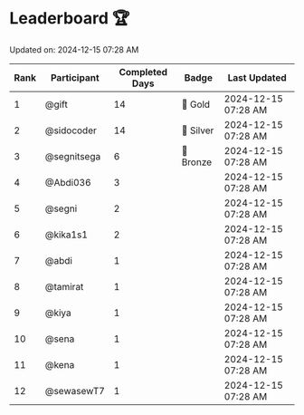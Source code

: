 # Leaderboard 🏆

Updated on: 2024-12-15 07:28 AM

| Rank | Participant       | Completed Days | Badge      | Last Updated         |
|------|-------------------|----------------|------------|----------------------|
| 1    | @gift             | 14             | 🏅 Gold     | 2024-12-15 07:28 AM |
| 2    | @sidocoder        | 14             | 🥈 Silver   | 2024-12-15 07:28 AM |
| 3    | @segnitsega       | 6              | 🥉 Bronze   | 2024-12-15 07:28 AM |
| 4    | @Abdi036          | 3              |            | 2024-12-15 07:28 AM |
| 5    | @segni            | 2              |            | 2024-12-15 07:28 AM |
| 6    | @kika1s1          | 2              |            | 2024-12-15 07:28 AM |
| 7    | @abdi             | 1              |            | 2024-12-15 07:28 AM |
| 8    | @tamirat          | 1              |            | 2024-12-15 07:28 AM |
| 9    | @kiya             | 1              |            | 2024-12-15 07:28 AM |
| 10   | @sena             | 1              |            | 2024-12-15 07:28 AM |
| 11   | @kena             | 1              |            | 2024-12-15 07:28 AM |
| 12   | @sewasewT7        | 1              |            | 2024-12-15 07:28 AM |
